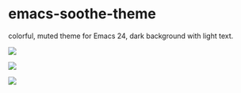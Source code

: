 emacs-soothe-theme
==================

colorful, muted theme for Emacs 24, dark background with light text. 

![](https://raw.github.com/jasonm23/emacs-soothe-theme/master/palette.svg)

![](https://raw.github.com/jasonm23/emacs-soothe-theme/master/soothe-html.png)

![](https://raw.github.com/jasonm23/emacs-soothe-theme/master/soothe-ruby.png)

